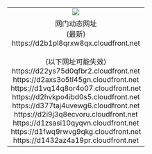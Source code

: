 ﻿<table>
  <tr></tr>
  <tr><td colspan=2 align=center><img src="https://d2b1pl8qrxw8qx.cloudfront.net/Up/oGate.jpg" /></td></tr>
  <tr><td colspan=2 align=center>网门动态网址<br/>(最新)
<br>https://d2b1pl8qrxw8qx.cloudfront.net
<br/><br/>(以下网址可能失效)
<br>https://d22ys75d0qfbr2.cloudfront.net
<br>https://d2axs3o5tl45gn.cloudfront.net
<br>https://d1vq14q8or4o07.cloudfront.net
<br>https://d2hvkpo4ibd0s5.cloudfront.net
<br>https://d377taj4uvewg6.cloudfront.net
<br>https://d2i9j3q8ecvoru.cloudfront.net
<br>https://d1zsasi10qyqvn.cloudfront.net
<br>https://d1fwq9rwvg9qkg.cloudfront.net
<br>https://d1432az4a19pr.cloudfront.net
    </td>
  </tr>
</table>
